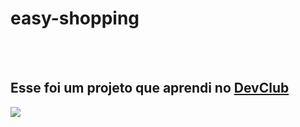 <h1> easy-shopping</h1>
<br>
<br>
<h2>Esse foi um projeto que aprendi no <a href="https://rodolfomori.br/devclub"> DevClub</a></h2>
<img src="https://github.com/maiarafrancine186/easy-shopping/blob/master/deskstop.png?raw=true"/>
